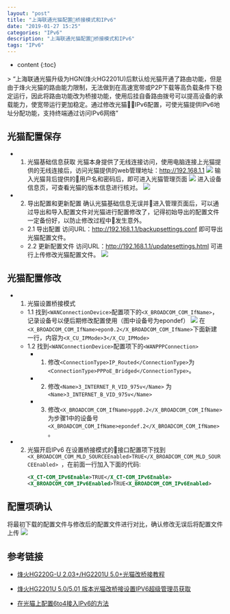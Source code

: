 ```yaml
---
layout: "post"
title: "上海联通光猫配置桥接模式和IPv6"
date: "2019-01-27 15:25"
categories: "IPv6"
description: "上海联通光猫配置桥接模式和IPv6"
tags: "IPv6"
---
```


* content
{:toc}

<div class="postImg" style="background-image:url(http://pjpst7ucp.bkt.clouddn.com/2018-9ed086df.png)"></div>
> “上海联通光猫升级为HGN(烽火HG2201U)后默认给光猫开通了路由功能，但是由于烽火光猫的路由能力限制，无法做到在高速宽带或P2P下载等高负载条件下稳定运行，因此将路由功能改为桥接功能，使用后挂自备路由拨号可以提高设备的承载能力，使宽带运行更加稳定。通过修改光猫IPv6配置，可使光猫提供IPv6地址分配功能，支持终端通过访问IPv6网络”

## 光猫配置保存
+ 1. 光猫基础信息获取
光猫本身提供了无线连接访问，使用电脑连接上光猫提供的无线连接后，访问光猫提供的web管理地址：http://192.168.1.1
![](http://pjpst7ucp.bkt.clouddn.com/2019-063fa72f.png)
输入光猫背后提供的用户名和密码后，即可进入光猫管理页面
![](http://pjpst7ucp.bkt.clouddn.com/2019-e36641ab.png)
进入设备信息页，可查看光猫的版本信息进行核对。
![](http://pjpst7ucp.bkt.clouddn.com/2019-2d302a76.png)


+ 2. 导出配置和更新配置
确认光猫基础信息无误并进入管理页面后，可以通过导出和导入配置文件对光猫进行配置修改了，记得初始导出的配置文件一定备份好，以防止修改过程中发生意外。
  + 2.1 导出配置
访问URL：http://192.168.1.1/backupsettings.conf 即可导出光猫配置文件。
  + 2.2 更新配置文件
访问URL：http://192.168.1.1/updatesettings.html 可进行上传修改光猫配置文件。
![](http://pjpst7ucp.bkt.clouddn.com/2019-248a7b42.png)

## 光猫配置修改
+ 1. 光猫设置桥接模式
  - 1.1 找到`<WANConnectionDevice>`配置项下的`<X_BROADCOM_COM_IfName>`，记录设备号以便后期修改配置使用（图中设备号为epondef）
![](http://pjpst7ucp.bkt.clouddn.com/2019-94108adf.png)
在`<X_BROADCOM_COM_IfName>epon0.2</X_BROADCOM_COM_IfName>`下面新建一行，内容为`<X_CU_IPMode>3</X_CU_IPMode>`
  - 1.2  找到`<WANConnectionDevice>`配置项下的`<WANPPPConnection>`
    + 1) 修改`<ConnectionType>IP_Routed</ConnectionType>`为 `<ConnectionType>PPPoE_Bridged</ConnectionType>`。
    + 2) 修改`<Name>3_INTERNET_R_VID_975v</Name>`
  为 `<Name>3_INTERNET_B_VID_975v</Name>`
    + 3) 修改`<X_BROADCOM_COM_IfName>ppp0.2</X_BROADCOM_COM_IfName>`为步骤1中的设备号 `<X_BROADCOM_COM_IfName>epondef.2</X_BROADCOM_COM_IfName>`。
+ 2. 光猫开启IPv6
在设置桥接模式的接口配置项下找到`<X_BROADCOM_COM_MLD_SOURCEEnabled>TRUE</X_BROADCOM_COM_MLD_SOURCEEnabled>
`，在前面一行加入下面的代码:
      ```xml
      <X_CT-COM_IPv6Enable>TRUE</X_CT-COM_IPv6Enable>
      <X_BROADCOM_COM_IPv6Enabled>TRUE<X_BROADCOM_COM_IPv6Enabled>
      ```

## 配置项确认
将最初下载的配置文件与修改后的配置文件进行对比，确认修改无误后将配置文件上传
![](http://pjpst7ucp.bkt.clouddn.com/2019-b5550e42.png)
## 参考链接

* [烽火HG220G-U 2.03+/HG2201U 5.0+光猫改桥接教程](https://guanggai.org/thread-459-1-1.html)

* [烽火HG2201U 5.0/5.01 版本光猫改桥接设置IPV6超级管理员获取](https://blog.acesheep.com/index.php/archives/608/)

* [在光猫上配置6to4接入IPv6的方法](http://koolshare.cn/thread-30834-1-1.html)
